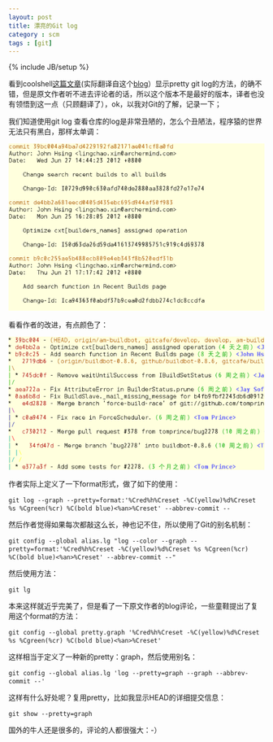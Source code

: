 ```yaml
---
layout: post
title: 漂亮的Git log
category : scm
tags : [git]
---
```

{% include JB/setup %}

看到coolshell[这篇文章](http://coolshell.cn/articles/7755.html)(实际翻译自这个[blog](http://garmoncheg.blogspot.com/2012/06/pretty-git-log.html)）显示pretty git log的方法，的确不错，但是原文作者听不进去评论者的话，所以这个版本不是最好的版本，译者也没有领悟到这一点（只顾翻译了），ok，以我对Git的了解，记录一下；

我们知道使用git log 查看仓库的log是非常丑陋的，怎么个丑陋法，程序猿的世界无法只有黑白，那样太单调：

![Alt text](/images/git-log.png)

看看作者的改进，有点颜色了：

![Alt text](/images/pretty-git-log.png)

作者实际上定义了一下format形式，做了如下的使用：

    git log --graph --pretty=format:'%Cred%h%Creset -%C(yellow)%d%Creset %s %Cgreen(%cr) %C(bold blue)<%an>%Creset' --abbrev-commit --

然后作者觉得如果每次都敲这么长，神也记不住，所以使用了Git的别名机制：

    git config --global alias.lg "log --color --graph --pretty=format:'%Cred%h%Creset -%C(yellow)%d%Creset %s %Cgreen(%cr) %C(bold blue)<%an>%Creset' --abbrev-commit --"

然后使用方法：

    git lg

本来这样就近乎完美了，但是看了一下原文作者的blog评论，一些童鞋提出了复用这个format的方法：

    git config --global pretty.graph '%Cred%h%Creset -%C(yellow)%d%Creset %s %Cgreen(%cr) %C(bold blue)<%an>%Creset'

这样相当于定义了一种新的pretty：graph，然后使用别名：

    git config --global alias.lg 'log --pretty=graph --graph --abbrev-commit --'

这样有什么好处呢？复用pretty，比如我显示HEAD的详细提交信息：

    git show --pretty=graph

国外的牛人还是很多的，评论的人都很强大：-）
